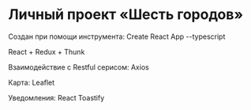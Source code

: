 # Личный проект «Шесть городов»

Создан при помощи инструмента: Create React App --typescript

React + Redux + Thunk

Взаимодействие с Restful серисом: Axios

Карта: Leaflet

Уведомления: React Toastify
